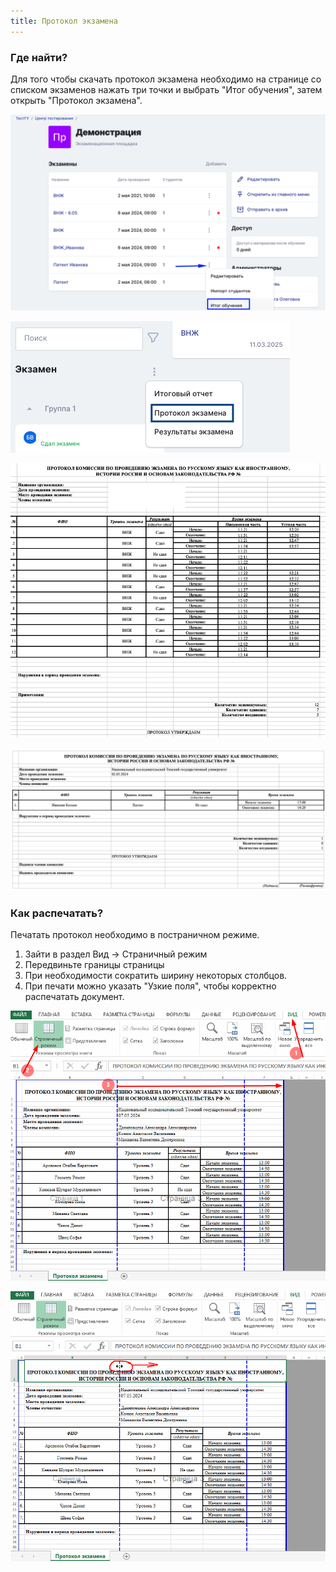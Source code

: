 ```yaml
---
title: Протокол экзамена
---
```


### Где найти?

Для того чтобы скачать протокол экзамена необходимо на странице со списком экзаменов нажать три точки и выбрать "Итог обучения", затем открыть "Протокол экзамена".

![](<./image (10).png>)

![](<./image (11).png>)

![](<./image (12).png> "Пример протокола экзамена (ВНЖ, РВП). Начало экзамена - время начала попытки теста. Окончание экзамена - время завершения студентом письменной части (момент завершения прохождения теста).")

![](<./image (176).png> "Пример протокола экзамена (Патент)")

### Как распечатать?

Печатать протокол необходимо в постраничном режиме.

1. Зайти в раздел Вид -> Страничный режим
2. Передвиньте границы страницы
3. При необходимости сократить ширину некоторых столбцов.
4. При печати можно указать "Узкие поля", чтобы корректно распечатать документ.

![](<./image (177).png>)

![](<./image (178).png>)